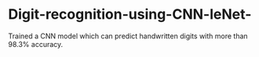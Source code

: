 # Digit-recognition-using-CNN-leNet-
Trained a CNN model which can predict handwritten digits with more than 98.3% accuracy.  
